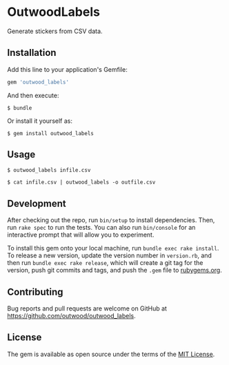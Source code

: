 # OutwoodLabels

Generate stickers from CSV data.

## Installation

Add this line to your application's Gemfile:

```ruby
gem 'outwood_labels'
```

And then execute:

```shell
$ bundle
```

Or install it yourself as:

```shell
$ gem install outwood_labels
```

## Usage

```shell
$ outwood_labels infile.csv

$ cat infile.csv | outwood_labels -o outfile.csv
```

## Development

After checking out the repo, run `bin/setup` to install dependencies. Then, run `rake spec` to run the tests. You can also run `bin/console` for an interactive prompt that will allow you to experiment.

To install this gem onto your local machine, run `bundle exec rake install`. To release a new version, update the version number in `version.rb`, and then run `bundle exec rake release`, which will create a git tag for the version, push git commits and tags, and push the `.gem` file to [rubygems.org](https://rubygems.org).

## Contributing

Bug reports and pull requests are welcome on GitHub at https://github.com/outwood/outwood_labels.

## License

The gem is available as open source under the terms of the [MIT License](https://opensource.org/licenses/MIT).
